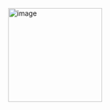 <img width="191" alt="image" src="https://github.com/user-attachments/assets/cd8fe9a4-9da4-44b2-b5b7-518a8d719226">
